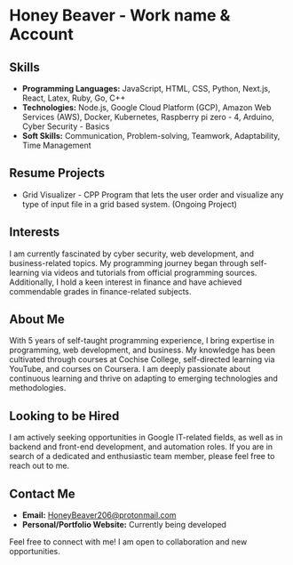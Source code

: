 # Honey Beaver - Work name & Account

## Skills
- **Programming Languages:** JavaScript, HTML, CSS, Python, Next.js, React, Latex, Ruby, Go, C++
- **Technologies:** Node.js, Google Cloud Platform (GCP), Amazon Web Services (AWS), Docker, Kubernetes, Raspberry pi zero - 4, Arduino, Cyber Security - Basics
- **Soft Skills:** Communication, Problem-solving, Teamwork, Adaptability, Time Management

## Resume Projects
- Grid Visualizer - CPP Program that lets the user order and visualize any type of input file in a grid based system. (Ongoing Project)





## Interests
I am currently fascinated by cyber security, web development, and business-related topics. My programming journey began through self-learning via videos and tutorials from official programming sources. Additionally, I hold a keen interest in finance and have achieved commendable grades in finance-related subjects.

## About Me
With 5 years of self-taught programming experience, I bring expertise in programming, web development, and business. My knowledge has been cultivated through courses at Cochise College, self-directed learning via YouTube, and courses on Coursera. I am deeply passionate about continuous learning and thrive on adapting to emerging technologies and methodologies.

## Looking to be Hired
I am actively seeking opportunities in Google IT-related fields, as well as in backend and front-end development, and automation roles. If you are in search of a dedicated and enthusiastic team member, please feel free to reach out to me.


## Contact Me
- **Email:** HoneyBeaver206@protonmail.com
- **Personal/Portfolio Website:** Currently being developed

Feel free to connect with me! I am open to collaboration and new opportunities.
